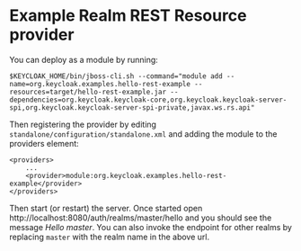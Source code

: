 Example Realm REST Resource provider
====================================

You can deploy as a module by running:

    $KEYCLOAK_HOME/bin/jboss-cli.sh --command="module add --name=org.keycloak.examples.hello-rest-example --resources=target/hello-rest-example.jar --dependencies=org.keycloak.keycloak-core,org.keycloak.keycloak-server-spi,org.keycloak.keycloak-server-spi-private,javax.ws.rs.api"

Then registering the provider by editing `standalone/configuration/standalone.xml` and adding the module to the providers element:

    <providers>
        ...
        <provider>module:org.keycloak.examples.hello-rest-example</provider>
    </providers>

Then start (or restart) the server. Once started open http://localhost:8080/auth/realms/master/hello and you should see the message _Hello master_.
You can also invoke the endpoint for other realms by replacing `master` with the realm name in the above url.
